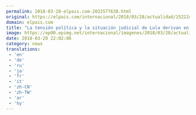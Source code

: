```yaml
---
permalink: 2018-03-28-elpais.com-2032577638.html
original: https://elpais.com/internacional/2018/03/28/actualidad/1522246580_512544.html#?ref=rss&format=simple&link=link
domain: elpais.com
title: "La tensión política y la situación judicial de Lula derivan en una escalada violenta en Brasil"
image: https://ep00.epimg.net/internacional/imagenes/2018/03/28/actualidad/1522246580_512544_1522271603_rrss_normal.jpg
date: 2018-03-28 22:02:06
category: news
translations: 
 - 'en'
 - 'de'
 - 'ru'
 - 'ja'
 - 'fr'
 - 'it'
 - 'zh-CN'
 - 'zh-TW'
 - 'ar'
 - 'hy'
---
```


